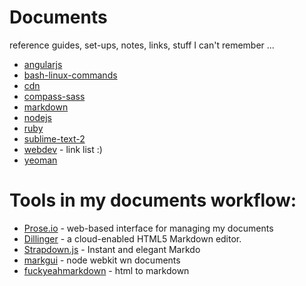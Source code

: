 Documents
=========
reference guides, set-ups, notes, links, stuff I can't remember ...  
- [angularjs](https://github.com/rballen/documents/blob/master/angularjs-resources.md)   
- [bash-linux-commands](https://github.com/rballen/documents/blob/master/bash-linux-reference.md)    
- [cdn](https://github.com/rballen/documents/blob/master/cdn.md)    
- [compass-sass](https://github.com/rballen/documents/blob/master/compass-sass.md)        
- [markdown](https://github.com/rballen/documents/blob/master/md-reference.md)   
- [nodejs](htps://github.com/rballen/documents/blob/master/nodejs.md)  
- [ruby](https://github.com/rballen/documents/blob/master/ruby.md)    
- [sublime-text-2](https://github.com/rballen/documents/blob/master/sublime-text-2.md)    
- [webdev](https://github.com/rballen/documents/blob/master/webdev-resources.md) - link list :)         
- [yeoman](https://github.com/rballen/documents/blob/master/yeoman.md)         

Tools in my documents workflow:
============
- [Prose.io](http://prose.io/) - web-based interface for managing my documents    
- [Dillinger](http://dillinger.io) - a cloud-enabled HTML5 Markdown editor.      
- [Strapdown.js](http://strapdownjs.com/) - Instant and elegant Markdo
- [markgui](https://github.com/bianchimro/markgiu) - node webkit wn       documents   
- [fuckyeahmarkdown](http://fuckyeahmarkdown.com/) - html to markdown       
                
